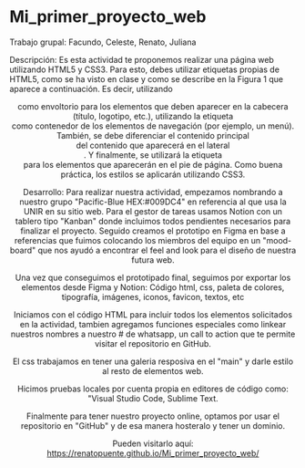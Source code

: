 # Mi_primer_proyecto_web
Trabajo grupal: Facundo, Celeste, Renato, Juliana

Descripción:
Es esta actividad te proponemos realizar una página web utilizando HTML5 y CSS3. Para esto, debes utilizar etiquetas propias de HTML5, como se ha visto en clase y como se describe en la Figura 1 que aparece a continuación. Es decir, utilizando <header> como envoltorio para los elementos que deben aparecer en la cabecera (título, logotipo, etc.), utilizando la etiqueta <nav> como contenedor de los elementos de navegación (por ejemplo, un menú). También, se debe diferenciar el contenido principal <main> del contenido que aparecerá en el lateral <aside>. Y finalmente, se utilizará la etiqueta <footer> para los elementos que aparecerán en el pie de página. Como buena práctica, los estilos se aplicarán utilizando CSS3.

Desarrollo:
Para realizar nuestra actividad, empezamos nombrando a nuestro grupo "Pacific-Blue HEX:#009DC4" en referencia al que usa la UNIR en su sitio web.
Para el gestor de tareas usamos Notion con un tablero tipo "Kanban" donde incluimos todos pendientes necesarios para finalizar el proyecto.
Seguido creamos el prototipo en Figma en base a referencias que fuimos colocando los miembros del equipo en un "mood-board" que nos ayudó a encontrar el feel and look para el diseño de nuestra futura web.

Una vez que conseguimos el prototipado final, seguimos por exportar los elementos desde Figma y Notion: Código html, css, paleta de colores, tipografía, imágenes, iconos, favicon, textos, etc  
  
Iniciamos con el código HTML para incluir todos los elementos solicitados en la actividad, tambien agregamos funciones especiales como linkear nuestros nombres a nuestro # de whatsapp, un call to action que te permite visitar el repositorio en GitHub.
  
El css trabajamos en tener una galeria resposiva en el "main" y darle estilo al resto de elementos web.

Hicimos pruebas locales por cuenta propia en editores de código como:  "Visual Studio Code, Sublime Text.

Finalmente para tener nuestro proyecto online, optamos por usar el repositorio en "GitHub" y de esa manera hosteralo y tener un dominio.

Pueden visitarlo aquí: https://renatopuente.github.io/Mi_primer_proyecto_web/



  
